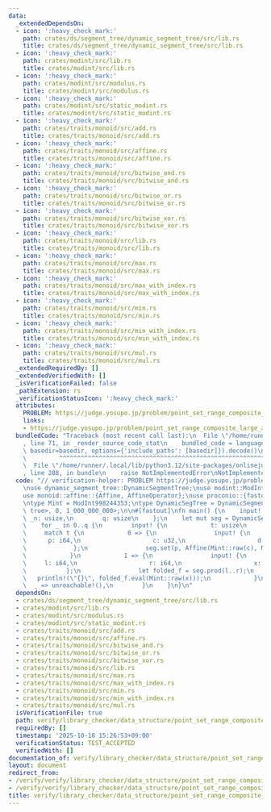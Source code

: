 ```yaml
---
data:
  _extendedDependsOn:
  - icon: ':heavy_check_mark:'
    path: crates/ds/segment_tree/dynamic_segment_tree/src/lib.rs
    title: crates/ds/segment_tree/dynamic_segment_tree/src/lib.rs
  - icon: ':heavy_check_mark:'
    path: crates/modint/src/lib.rs
    title: crates/modint/src/lib.rs
  - icon: ':heavy_check_mark:'
    path: crates/modint/src/modulus.rs
    title: crates/modint/src/modulus.rs
  - icon: ':heavy_check_mark:'
    path: crates/modint/src/static_modint.rs
    title: crates/modint/src/static_modint.rs
  - icon: ':heavy_check_mark:'
    path: crates/traits/monoid/src/add.rs
    title: crates/traits/monoid/src/add.rs
  - icon: ':heavy_check_mark:'
    path: crates/traits/monoid/src/affine.rs
    title: crates/traits/monoid/src/affine.rs
  - icon: ':heavy_check_mark:'
    path: crates/traits/monoid/src/bitwise_and.rs
    title: crates/traits/monoid/src/bitwise_and.rs
  - icon: ':heavy_check_mark:'
    path: crates/traits/monoid/src/bitwise_or.rs
    title: crates/traits/monoid/src/bitwise_or.rs
  - icon: ':heavy_check_mark:'
    path: crates/traits/monoid/src/bitwise_xor.rs
    title: crates/traits/monoid/src/bitwise_xor.rs
  - icon: ':heavy_check_mark:'
    path: crates/traits/monoid/src/lib.rs
    title: crates/traits/monoid/src/lib.rs
  - icon: ':heavy_check_mark:'
    path: crates/traits/monoid/src/max.rs
    title: crates/traits/monoid/src/max.rs
  - icon: ':heavy_check_mark:'
    path: crates/traits/monoid/src/max_with_index.rs
    title: crates/traits/monoid/src/max_with_index.rs
  - icon: ':heavy_check_mark:'
    path: crates/traits/monoid/src/min.rs
    title: crates/traits/monoid/src/min.rs
  - icon: ':heavy_check_mark:'
    path: crates/traits/monoid/src/min_with_index.rs
    title: crates/traits/monoid/src/min_with_index.rs
  - icon: ':heavy_check_mark:'
    path: crates/traits/monoid/src/mul.rs
    title: crates/traits/monoid/src/mul.rs
  _extendedRequiredBy: []
  _extendedVerifiedWith: []
  _isVerificationFailed: false
  _pathExtension: rs
  _verificationStatusIcon: ':heavy_check_mark:'
  attributes:
    PROBLEM: https://judge.yosupo.jp/problem/point_set_range_composite_large_array
    links:
    - https://judge.yosupo.jp/problem/point_set_range_composite_large_array
  bundledCode: "Traceback (most recent call last):\n  File \"/home/runner/.local/lib/python3.12/site-packages/onlinejudge_verify/documentation/build.py\"\
    , line 71, in _render_source_code_stat\n    bundled_code = language.bundle(stat.path,\
    \ basedir=basedir, options={'include_paths': [basedir]}).decode()\n          \
    \         ^^^^^^^^^^^^^^^^^^^^^^^^^^^^^^^^^^^^^^^^^^^^^^^^^^^^^^^^^^^^^^^^^^^^^^^^^^^^^^^^^\n\
    \  File \"/home/runner/.local/lib/python3.12/site-packages/onlinejudge_verify/languages/rust.py\"\
    , line 288, in bundle\n    raise NotImplementedError\nNotImplementedError\n"
  code: "// verification-helper: PROBLEM https://judge.yosupo.jp/problem/point_set_range_composite_large_array\n\
    \nuse dynamic_segment_tree::DynamicSegmentTree;\nuse modint::ModInt998244353;\n\
    use monoid::affine::{Affine, AffineOperator};\nuse proconio::{fastout, input};\n\
    \ntype Mint = ModInt998244353;\ntype DynamicSegTree = DynamicSegmentTree<AffineOperator<Mint,\
    \ true>, 0, 1_000_000_000>;\n\n#[fastout]\nfn main() {\n    input! {\n       \
    \ _n: usize,\n        q: usize\n    };\n    let mut seg = DynamicSegTree::new();\n\
    \    for _ in 0..q {\n        input! {\n            t: usize\n        };\n   \
    \     match t {\n            0 => {\n                input! {\n              \
    \      p: i64,\n                    c: u32,\n                    d: u32,\n   \
    \             };\n                seg.set(p, Affine(Mint::raw(c), Mint::raw(d)));\n\
    \            }\n            1 => {\n                input! {\n               \
    \     l: i64,\n                    r: i64,\n                    x: u32\n     \
    \           };\n                let folded_f = seg.prod(l..r);\n             \
    \   println!(\"{}\", folded_f.eval(Mint::raw(x)));\n            }\n          \
    \  _ => unreachable!(),\n        }\n    }\n}\n"
  dependsOn:
  - crates/ds/segment_tree/dynamic_segment_tree/src/lib.rs
  - crates/modint/src/lib.rs
  - crates/modint/src/modulus.rs
  - crates/modint/src/static_modint.rs
  - crates/traits/monoid/src/add.rs
  - crates/traits/monoid/src/affine.rs
  - crates/traits/monoid/src/bitwise_and.rs
  - crates/traits/monoid/src/bitwise_or.rs
  - crates/traits/monoid/src/bitwise_xor.rs
  - crates/traits/monoid/src/lib.rs
  - crates/traits/monoid/src/max.rs
  - crates/traits/monoid/src/max_with_index.rs
  - crates/traits/monoid/src/min.rs
  - crates/traits/monoid/src/min_with_index.rs
  - crates/traits/monoid/src/mul.rs
  isVerificationFile: true
  path: verify/library_checker/data_structure/point_set_range_composite_large_array/verify_dynamic_segment_tree/src/main.rs
  requiredBy: []
  timestamp: '2025-10-18 15:26:53+09:00'
  verificationStatus: TEST_ACCEPTED
  verifiedWith: []
documentation_of: verify/library_checker/data_structure/point_set_range_composite_large_array/verify_dynamic_segment_tree/src/main.rs
layout: document
redirect_from:
- /verify/verify/library_checker/data_structure/point_set_range_composite_large_array/verify_dynamic_segment_tree/src/main.rs
- /verify/verify/library_checker/data_structure/point_set_range_composite_large_array/verify_dynamic_segment_tree/src/main.rs.html
title: verify/library_checker/data_structure/point_set_range_composite_large_array/verify_dynamic_segment_tree/src/main.rs
---
```

